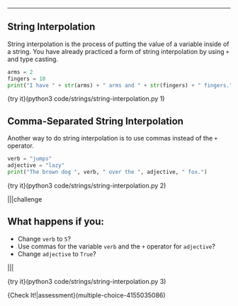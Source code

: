 ----------

## String Interpolation

String interpolation is the process of putting the value of a variable inside of a string. You have already practiced a form of string interpolation by using `+` and type casting.

```python
arms = 2
fingers = 10
print("I have " + str(arms) + " arms and " + str(fingers) + " fingers.")
```

{try it}(python3 code/strings/string-interpolation.py 1)

## Comma-Separated String Interpolation

Another way to do string interpolation is to use commas instead of the `+` operator.

```python
verb = "jumps"
adjective = "lazy"
print("The brown dog ", verb, " over the ", adjective, " fox.")
```

{try it}(python3 code/strings/string-interpolation.py 2)

|||challenge
## What happens if you:
* Change `verb` to `5`?
* Use commas for the variable `verb` and the `+` operator for `adjective`?
* Change `adjective` to `True`?

|||

{try it}(python3 code/strings/string-interpolation.py 3)

{Check It!|assessment}(multiple-choice-4155035086)


